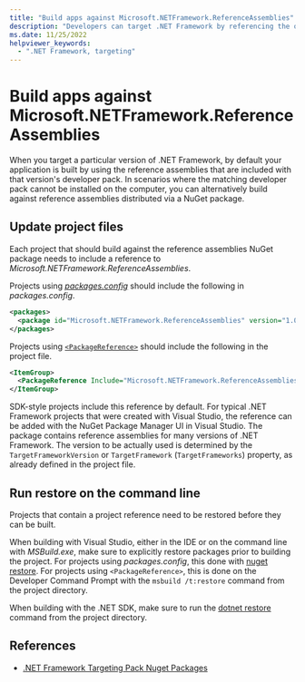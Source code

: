 ```yaml
---
title: "Build apps against Microsoft.NETFramework.ReferenceAssemblies"
description: "Developers can target .NET Framework by referencing the official reference assemblies NuGet package."
ms.date: 11/25/2022
helpviewer_keywords:
  - ".NET Framework, targeting"
---
```

# Build apps against Microsoft.NETFramework.ReferenceAssemblies

When you target a particular version of .NET Framework, by default your application is built by using the reference assemblies that are included with that version's developer pack. In scenarios where the matching developer pack cannot be installed on the computer, you can alternatively build against reference assemblies distributed via a NuGet package.

## Update project files

Each project that should build against the reference assemblies NuGet package needs to include a reference to _Microsoft.NETFramework.ReferenceAssemblies_.

Projects using [_packages.config_](/nuget/reference/packages-config) should include the following in _packages.config_.

```xml
<packages>
  <package id="Microsoft.NETFramework.ReferenceAssemblies" version="1.0.3" developmentDependency="true" />
</packages>
```

Projects using [`<PackageReference>`](/nuget/consume-packages/package-references-in-project-files) should include the following in the project file.

```xml
<ItemGroup>
  <PackageReference Include="Microsoft.NETFramework.ReferenceAssemblies" Version="1.0.3" PrivateAssets="All" />
</ItemGroup>
```

SDK-style projects include this reference by default. For typical .NET Framework projects that were created with Visual Studio, the reference can be added with the NuGet Package Manager UI in Visual Studio. The package contains reference assemblies for many versions of .NET Framework. The version to be actually used is determined by the `TargetFrameworkVersion` or `TargetFramework` (`TargetFrameworks`) property, as already defined in the project file.

## Run restore on the command line

Projects that contain a project reference need to be restored before they can be built.

When building with Visual Studio, either in the IDE or on the command line with *MSBuild.exe*, make sure to explicitly restore packages prior to building the project. For projects using _packages.config_, this done with [nuget restore](/nuget/reference/cli-reference/cli-ref-restore). For projects using `<PackageReference>`, this is done on the Developer Command Prompt with the `msbuild /t:restore` command from the project directory.

When building with the .NET SDK, make sure to run the [dotnet restore](../../core/tools/dotnet-restore.md) command from the project directory.

## References

- [.NET Framework Targeting Pack Nuget Packages](https://github.com/microsoft/dotnet/tree/main/releases/reference-assemblies)
